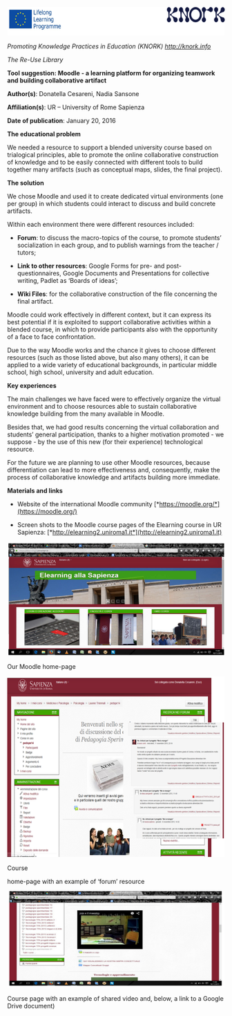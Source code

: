 <img src="img093/media/image07.png" width="624" height="65" />

*Promoting Knowledge Practices in Education (KNORK) http://knork.info*

*The Re-Use Library*

**Tool suggestion: Moodle - a learning platform for organizing teamwork and building collaborative artifact**

**Author(s)**: Donatella Cesareni, Nadia Sansone

**Affiliation(s)**: UR – University of Rome Sapienza

**Date of publication**: January 20, 2016

**The educational problem**

We needed a resource to support a blended university course based on trialogical principles, able to promote the online collaborative construction of knowledge and to be easily connected with different tools to build together many artifacts (such as conceptual maps, slides, the final project).

**The solution**

We chose Moodle and used it to create dedicated virtual environments (one per group) in which students could interact to discuss and build concrete artifacts.

Within each environment there were different resources included:

-   **Forum**: to discuss the macro-topics of the course, to promote students’ socialization in each group, and to publish warnings from the teacher / tutors;

-   **Link to other resources**: Google Forms for pre- and post-questionnaires, Google Documents and Presentations for collective writing, Padlet as ‘Boards of ideas’;

-   **Wiki Files**: for the collaborative construction of the file concerning the final artifact.

Moodle could work effectively in different context, but it can express its best potential if it is exploited to support collaborative activities within a blended course, in which to provide participants also with the opportunity of a face to face confrontation.

Due to the way Moodle works and the chance it gives to choose different resources (such as those listed above, but also many others), it can be applied to a wide variety of educational backgrounds, in particular middle school, high school, university and adult education.

**Key experiences**

The main challenges we have faced were to effectively organize the virtual environment and to choose resources able to sustain collaborative knowledge building from the many available in Moodle.

Besides that, we had good results concerning the virtual collaboration and students’ general participation, thanks to a higher motivation promoted - we suppose - by the use of this new (for their experience) technological resource.

For the future we are planning to use other Moodle resources, because differentiation can lead to more effectiveness and, consequently, make the process of collaborative knowledge and artifacts building more immediate.

**Materials and links**

-   Website of the international Moodle community [*https://moodle.org/*](https://moodle.org/)

-   Screen shots to the Moodle course pages of the Elearning course in UR Sapienza: [*http://elearning2.uniroma1.it*](http://elearning2.uniroma1.it)

<img src="img093/media/image06.jpg" width="513" height="263" />

Our Moodle home-page

<img src="img093/media/image04.png" width="624" height="418" />

Course

home-page with an example of ‘forum’ resource

<img src="img093/media/image03.jpg" width="512" height="223" />

Course page with an example of shared video and, below, a link to a Google Drive document)
